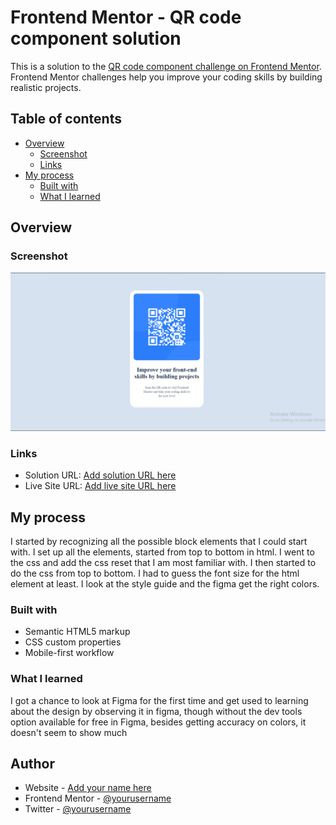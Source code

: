 # Frontend Mentor - QR code component solution

This is a solution to the [QR code component challenge on Frontend Mentor](https://www.frontendmentor.io/challenges/qr-code-component-iux_sIO_H). Frontend Mentor challenges help you improve your coding skills by building realistic projects. 

## Table of contents

- [Overview](#overview)
  - [Screenshot](#screenshot)
  - [Links](#links)
- [My process](#my-process)
  - [Built with](#built-with)
  - [What I learned](#what-i-learned)
  

## Overview

### Screenshot

 ![the screenshot](stylesheets/images/screenshot.png)



### Links

- Solution URL: [Add solution URL here](https://your-solution-url.com)
- Live Site URL: [Add live site URL here](https://your-live-site-url.com)

## My process
I started by recognizing all the possible block elements that I could start with. I set up all the elements, started from top to bottom in html. I went to the css and add the css reset that I am most familiar with. I then started to do the css from top to bottom. I had to guess the font size for the html element at least. I look at the style guide and the figma get the right colors.

### Built with

- Semantic HTML5 markup
- CSS custom properties
- Mobile-first workflow


### What I learned

I got a chance to look at Figma for the first time and get used to learning about the design by observing it in figma, though without the dev tools option available for free in Figma, besides getting accuracy on colors, it doesn't seem to show much



## Author

- Website - [Add your name here](https://vincinchristmas.github.io/VincinChristmasPortfolio/)
- Frontend Mentor - [@yourusername](https://www.frontendmentor.io/profile/VincinChristmas)
- Twitter - [@yourusername](https://x.com/vineo666)


